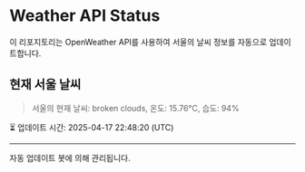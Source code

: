 
# Weather API Status

이 리포지토리는 OpenWeather API를 사용하여 서울의 날씨 정보를 자동으로 업데이트합니다.

## 현재 서울 날씨
> 서울의 현재 날씨: broken clouds, 온도: 15.76°C, 습도: 94%

⏳ 업데이트 시간: 2025-04-17 22:48:20 (UTC)

---
자동 업데이트 봇에 의해 관리됩니다.
